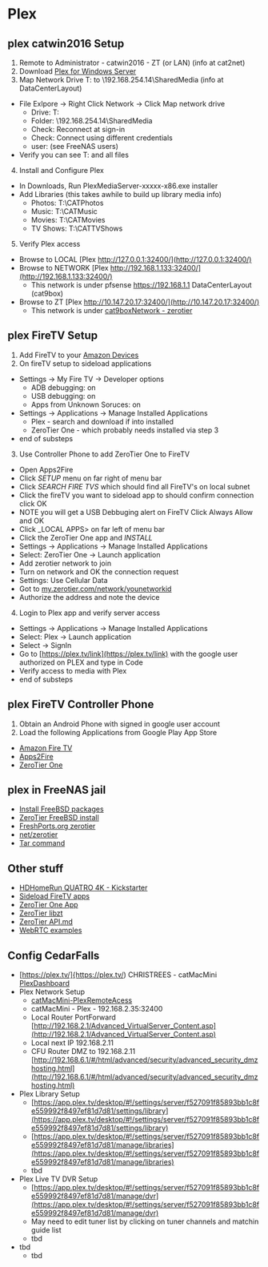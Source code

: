 # Plex

## plex catwin2016 Setup
1. Remote to Administrator - catwin2016 - ZT (or LAN) (info at cat2net)
2. Download [Plex for Windows Server](https://www.plex.tv/media-server-downloads/)
3. Map Network Drive T: to \\192.168.254.14\SharedMedia (info at DataCenterLayout)
  - File Exlpore -> Right Click Network -> Click Map network drive
    - Drive: T:
    - Folder: \\192.168.254.14\SharedMedia
    - Check: Reconnect at sign-in
    - Check: Connect using different credentials
    - user: (see FreeNAS users)
  - Verify you can see T: and all files
4. Install and Configure Plex
  - In Downloads, Run PlexMediaServer-xxxxx-x86.exe installer
  - Add Libraries (this takes awhile to build up library media info)
    - Photos: T:\CATPhotos
    - Music: T:\CATMusic
    - Movies: T:\CATMovies
    - TV Shows: T:\CATTVShows
5. Verify Plex access
  - Browse to LOCAL [Plex http://127.0.0.1:32400/](http://127.0.0.1:32400/)
  - Browse to NETWORK [Plex http://192.168.1.133:32400/](http://192.168.1.133:32400/)
    - This network is under pfsense https://192.168.1.1 DataCenterLayout (cat9box)
  - Browse to ZT [Plex http://10.147.20.17:32400/](http://10.147.20.17:32400/)
    - This network is under [cat9boxNetwork - zerotier](https://my.zerotier.com/network/93afae596322b601)

## plex FireTV Setup
1. Add FireTV to your [Amazon Devices](https://www.amazon.com/gp/mas/your-account/myapps/yourdevices/ref=mas_ya_dv)
2. On fireTV setup to sideload applications
  - Settings -> My Fire TV -> Developer options
    - ADB debugging: on
    - USB debugging: on
    - Apps from Unknown Soruces: on
  - Settings -> Applications -> Manage Installed Applications
    - Plex - search and download if into installed
    - ZeroTier One - which probably needs installed via step 3
  - end of substeps
3. Use Controller Phone to add ZeroTier One to FireTV
  - Open Apps2Fire
  - Click _SETUP_ menu on far right of menu bar
  - Click _SEARCH FIRE TVS_ which should find all FireTV's on local subnet
  - Click the fireTV you want to sideload app to should confirm connection click OK
  - NOTE you will get a USB Debbuging alert on FireTV Click Always Allow and OK
  - Click _LOCAL APPS> on far left of menu bar
  - Click the ZeroTier One app and _INSTALL_
  - Settings -> Applications -> Manage Installed Applications
  - Select: ZeroTier One -> Launch application
  - Add zerotier network to join
  - Turn on network and OK the connection request
  - Settings: Use Cellular Data
  - Got to [my.zerotier.com/network/younetworkid](https://my.zerotier.com/network/93afae596322b601)
  - Authorize the address and note the device
4. Login to Plex app and verify server access
  - Settings -> Applications -> Manage Installed Applications
  - Select: Plex -> Launch application
  - Select -> SignIn
  - Go to [https://plex.tv/link](https://plex.tv/link) with the google user authorized on PLEX and type in Code
  - Verify access to media with Plex
  - end of substeps
  
## plex FireTV Controller Phone
1. Obtain an Android Phone with signed in google user account
2. Load the following Applications from Google Play App Store
  - [Amazon Fire TV](https://play.google.com/store/apps/details?id=com.amazon.storm.lightning.client.aosp)
  - [Apps2Fire](https://play.google.com/store/apps/details?id=mobi.koni.appstofiretv)
  - [ZeroTier One](https://play.google.com/store/apps/details?id=com.zerotier.one)


## plex in FreeNAS jail
- [Install FreeBSD packages](https://www.cyberciti.biz/faq/howto-freebsd-installing-gnu-wget-command-port/)
- [ZeroTier FreeBSD install](https://gist.github.com/dch/b36dd170209e65677d23f77c44825b5a)
- [FreshPorts.org zerotier](https://www.freshports.org/net/zerotier/)
- [net/zerotier](https://svnweb.freebsd.org/ports/head/net/zerotier/)
- [Tar command](https://www.shellhacks.com/untar-tar-gz-linux-tar-command-extract-tar-file/)

## Other stuff
- [HDHomeRun QUATRO 4K - Kickstarter](https://www.kickstarter.com/projects/1275320038/hdhomerun-atsc-30/description)
- [Sideload FireTV apps](https://www.howtogeek.com/336602/how-to-sideload-apps-on-the-fire-tv-and-fire-tv-stick/)
- [ZeroTier One App](https://play.google.com/store/apps/details?id=com.zerotier.one&hl=en_US)
- [ZeroTier libzt](https://github.com/zerotier/libzt)
- [ZeroTier API.md](https://github.com/zerotier/libzt/blob/master/API.md)
- [WebRTC examples](https://webrtc.github.io/samples/)

## Config CedarFalls
- [https://plex.tv/]{https://plex.tv/) CHRISTREES - catMacMini [PlexDashboard](https://app.plex.tv/desktop/#!/settings/server/f527091f85893bb1c8fe559992f8497ef81d7d81/status/server-dashboard)
- Plex Network Setup
    - [catMacMini-PlexRemoteAcess](https://app.plex.tv/desktop/#!/settings/server/f527091f85893bb1c8fe559992f8497ef81d7d81/settings/remoteAccess)
    - catMacMini - Plex - 192.168.2.35:32400
    - Local Router PortForward [http://192.168.2.1/Advanced_VirtualServer_Content.asp](http://192.168.2.1/Advanced_VirtualServer_Content.asp)
    - Local next IP 192.168.2.11
    - CFU Router DMZ to 192.168.2.11 [http://192.168.6.1/#/html/advanced/security/advanced_security_dmzhosting.html](http://192.168.6.1/#/html/advanced/security/advanced_security_dmzhosting.html)
- Plex Library Setup
    - [https://app.plex.tv/desktop/#!/settings/server/f527091f85893bb1c8fe559992f8497ef81d7d81/settings/library](https://app.plex.tv/desktop/#!/settings/server/f527091f85893bb1c8fe559992f8497ef81d7d81/settings/library)
    - [https://app.plex.tv/desktop/#!/settings/server/f527091f85893bb1c8fe559992f8497ef81d7d81/manage/libraries](https://app.plex.tv/desktop/#!/settings/server/f527091f85893bb1c8fe559992f8497ef81d7d81/manage/libraries)
    - tbd
- Plex Live TV DVR Setup
    - [https://app.plex.tv/desktop/#!/settings/server/f527091f85893bb1c8fe559992f8497ef81d7d81/manage/dvr](https://app.plex.tv/desktop/#!/settings/server/f527091f85893bb1c8fe559992f8497ef81d7d81/manage/dvr)
    - May need to edit tuner list by clicking on tuner channels and matchin guide list
    - tbd
- tbd
    - tbd
